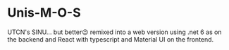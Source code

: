 # Unis-M-O-S
UTCN's SINU... but better😉 remixed into a web version using .net 6 as on the backend and React with typescript and Material UI on the frontend.
